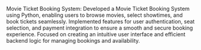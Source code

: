 Movie Ticket Booking System:
Developed a Movie Ticket Booking System using Python, enabling users to browse movies, select showtimes, and book tickets seamlessly. Implemented features for user authentication, seat selection, and payment integration to ensure a smooth and secure booking experience. Focused on creating an intuitive user interface and efficient backend logic for managing bookings and availability.
